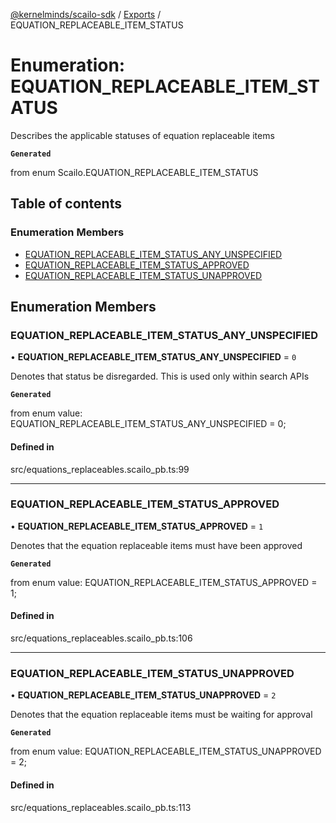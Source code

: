 [@kernelminds/scailo-sdk](../README.md) / [Exports](../modules.md) / EQUATION\_REPLACEABLE\_ITEM\_STATUS

# Enumeration: EQUATION\_REPLACEABLE\_ITEM\_STATUS

Describes the applicable statuses of equation replaceable items

**`Generated`**

from enum Scailo.EQUATION_REPLACEABLE_ITEM_STATUS

## Table of contents

### Enumeration Members

- [EQUATION\_REPLACEABLE\_ITEM\_STATUS\_ANY\_UNSPECIFIED](EQUATION_REPLACEABLE_ITEM_STATUS.md#equation_replaceable_item_status_any_unspecified)
- [EQUATION\_REPLACEABLE\_ITEM\_STATUS\_APPROVED](EQUATION_REPLACEABLE_ITEM_STATUS.md#equation_replaceable_item_status_approved)
- [EQUATION\_REPLACEABLE\_ITEM\_STATUS\_UNAPPROVED](EQUATION_REPLACEABLE_ITEM_STATUS.md#equation_replaceable_item_status_unapproved)

## Enumeration Members

### EQUATION\_REPLACEABLE\_ITEM\_STATUS\_ANY\_UNSPECIFIED

• **EQUATION\_REPLACEABLE\_ITEM\_STATUS\_ANY\_UNSPECIFIED** = ``0``

Denotes that status be disregarded. This is used only within search APIs

**`Generated`**

from enum value: EQUATION_REPLACEABLE_ITEM_STATUS_ANY_UNSPECIFIED = 0;

#### Defined in

src/equations_replaceables.scailo_pb.ts:99

___

### EQUATION\_REPLACEABLE\_ITEM\_STATUS\_APPROVED

• **EQUATION\_REPLACEABLE\_ITEM\_STATUS\_APPROVED** = ``1``

Denotes that the equation replaceable items must have been approved

**`Generated`**

from enum value: EQUATION_REPLACEABLE_ITEM_STATUS_APPROVED = 1;

#### Defined in

src/equations_replaceables.scailo_pb.ts:106

___

### EQUATION\_REPLACEABLE\_ITEM\_STATUS\_UNAPPROVED

• **EQUATION\_REPLACEABLE\_ITEM\_STATUS\_UNAPPROVED** = ``2``

Denotes that the equation replaceable items must be waiting for approval

**`Generated`**

from enum value: EQUATION_REPLACEABLE_ITEM_STATUS_UNAPPROVED = 2;

#### Defined in

src/equations_replaceables.scailo_pb.ts:113
